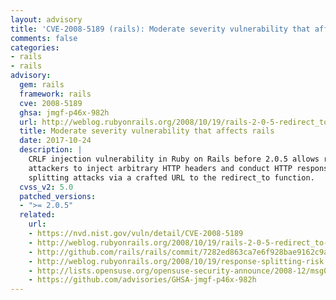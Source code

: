 ```yaml
---
layout: advisory
title: 'CVE-2008-5189 (rails): Moderate severity vulnerability that affects rails'
comments: false
categories:
- rails
- rails
advisory:
  gem: rails
  framework: rails
  cve: 2008-5189
  ghsa: jmgf-p46x-982h
  url: http://weblog.rubyonrails.org/2008/10/19/rails-2-0-5-redirect_to-and-offset-limit-sanitizing
  title: Moderate severity vulnerability that affects rails
  date: 2017-10-24
  description: |
    CRLF injection vulnerability in Ruby on Rails before 2.0.5 allows remote
    attackers to inject arbitrary HTTP headers and conduct HTTP response
    splitting attacks via a crafted URL to the redirect_to function.
  cvss_v2: 5.0
  patched_versions:
  - ">= 2.0.5"
  related:
    url:
    - https://nvd.nist.gov/vuln/detail/CVE-2008-5189
    - http://weblog.rubyonrails.org/2008/10/19/rails-2-0-5-redirect_to-and-offset-limit-sanitizing
    - http://github.com/rails/rails/commit/7282ed863ca7e6f928bae9162c9a63a98775a19d
    - http://weblog.rubyonrails.org/2008/10/19/response-splitting-risk
    - http://lists.opensuse.org/opensuse-security-announce/2008-12/msg00002.html
    - https://github.com/advisories/GHSA-jmgf-p46x-982h
---
```

